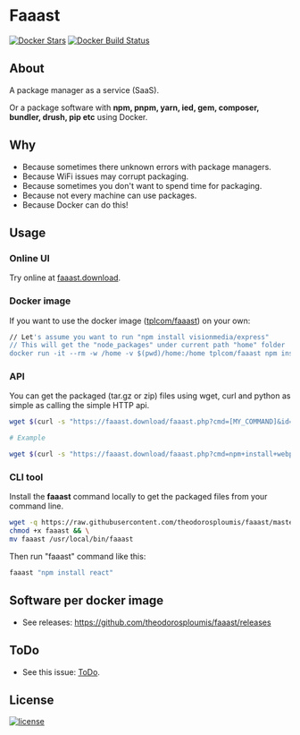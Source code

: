 # Faaast

[![Docker Stars](https://img.shields.io/docker/stars/tplcom/faaast.svg)]() [![Docker Build
Status](https://img.shields.io/docker/build/tplcom/faaast.svg)](https://hub.docker.com/r/tplcom/faaast/builds/)

## About

A package manager as a service (SaaS).

Or a package software with **npm, pnpm, yarn, ied, gem, composer, bundler, drush, pip etc** using Docker.

## Why

- Because sometimes there unknown errors with package managers.
- Because WiFi issues may corrupt packaging.
- Because sometimes you don't want to spend time for packaging.
- Because not every machine can use packages.
- Because Docker can do this!

## Usage

### Online UI
Try online at [faaast.download](https://faaast.download/?utm_source=github&utm_medium=browser&utm_campaign=github_repo).

### Docker image

If you want to use the docker image ([tplcom/faaast](https://hub.docker.com/r/tplcom/faaast)) on
 your own:

```bash
// Let's assume you want to run "npm install visionmedia/express"
// This will get the "node_packages" under current path "home" folder
docker run -it --rm -w /home -v $(pwd)/home:/home tplcom/faaast npm install visionmedia/express

```

### API

You can get the packaged (tar.gz or zip) files using wget, curl and python as simple as calling the
simple HTTP api.

```bash
wget $(curl -s "https://faaast.download/faaast.php?cmd=[MY_COMMAND]&id=[RANDOM_20_LETTERS]&compress=tar.gz&api=true" | python -c 'import json,sys;obj=json.load(sys.stdin);print obj["'file'"]';)

# Example

wget $(curl -s "https://faaast.download/faaast.php?cmd=npm+install+webpack&id=ddddddddddeeeeeeeeee&api=1" | python -c 'import json,sys;obj=json.load(sys.stdin);print obj["'file'"]';)

```

### CLI tool

Install the **faaast** command locally to get the packaged files from your command line.

```bash
wget -q https://raw.githubusercontent.com/theodorosploumis/faaast/master/scripts/faaast && \
chmod +x faaast && \
mv faaast /usr/local/bin/faaast

```

Then run "faaast" command like this:

```bash
faaast "npm install react"
```

## Software per docker image
- See releases: https://github.com/theodorosploumis/faaast/releases

## ToDo
- See this issue: [ToDo](https://github.com/theodorosploumis/faaast/issues/1).

## License
[![license](https://img.shields.io/github/license/theodorosploumis/faaast.svg)](LICENSE)
